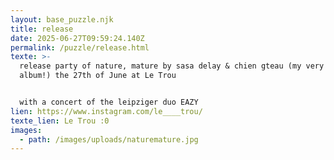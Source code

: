 ```yaml
---
layout: base_puzzle.njk
title: release
date: 2025-06-27T09:59:24.140Z
permalink: /puzzle/release.html
texte: >-
  release party of nature, mature by sasa delay & chien gteau (my very first
  album!) the 27th of June at Le Trou


  with a concert of the leipziger duo EAZY
lien: https://www.instagram.com/le____trou/
texte_lien: Le Trou :0
images:
  - path: /images/uploads/naturemature.jpg
---
```

